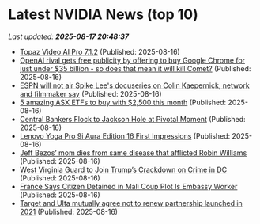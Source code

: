 # Latest NVIDIA News (top 10)
_Last updated: **2025-08-17 20:48:37**_

- [Topaz Video AI Pro 7.1.2](https://post.rlsbb.ru/topaz-video-ai-pro-7-1-2/) (Published: 2025-08-16)
- [OpenAI rival gets free publicity by offering to buy Google Chrome for just under $35 billion - so does that mean it will kill Comet?](https://www.techradar.com/pro/openai-rival-gets-free-publicity-by-offering-to-buy-google-chrome-for-just-under-usd35-billion-so-does-that-mean-it-will-kill-comet) (Published: 2025-08-16)
- [ESPN will not air Spike Lee's docuseries on Colin Kaepernick, network and filmmaker say](https://biztoc.com/x/f3f863d6f8172e89) (Published: 2025-08-16)
- [5 amazing ASX ETFs to buy with $2,500 this month](https://www.fool.com.au/2025/08/17/5-amazing-asx-etfs-to-buy-with-2500-this-month/) (Published: 2025-08-16)
- [Central Bankers Flock to Jackson Hole at Pivotal Moment](https://biztoc.com/x/8fb6050855bcac11) (Published: 2025-08-16)
- [Lenovo Yoga Pro 9i Aura Edition 16 First Impressions](https://www.thurrott.com/windows/windows-11/324647/lenovo-yoga-pro-9i-aura-edition-16-first-impressions) (Published: 2025-08-16)
- [Jeff Bezos’ mom dies from same disease that afflicted Robin Williams](https://biztoc.com/x/9500ed287b34320c) (Published: 2025-08-16)
- [West Virginia Guard to Join Trump’s Crackdown on Crime in DC](https://biztoc.com/x/25d06de65f5a2eac) (Published: 2025-08-16)
- [France Says Citizen Detained in Mali Coup Plot Is Embassy Worker](https://biztoc.com/x/e8eebcd66aa540d3) (Published: 2025-08-16)
- [Target and Ulta mutually agree not to renew partnership launched in 2021](https://biztoc.com/x/68e963afb7203d60) (Published: 2025-08-16)
